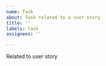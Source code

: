 ```yaml
---
name: Task
about: Task related to a user story
title: ''
labels: task
assignees: ''

---
```


Related to user story <!-- #user-story-issue-number -->
